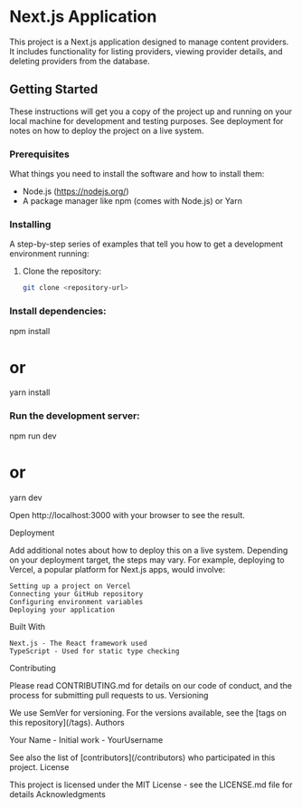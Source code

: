 # Next.js Application

This project is a Next.js application designed to manage content providers. It includes functionality for listing providers, viewing provider details, and deleting providers from the database.

## Getting Started

These instructions will get you a copy of the project up and running on your local machine for development and testing purposes. See deployment for notes on how to deploy the project on a live system.

### Prerequisites

What things you need to install the software and how to install them:

- Node.js (https://nodejs.org/)
- A package manager like npm (comes with Node.js) or Yarn

### Installing

A step-by-step series of examples that tell you how to get a development environment running:

1. Clone the repository:
   ```bash
   git clone <repository-url>

### Install dependencies:

npm install
# or
yarn install

### Run the development server:

npm run dev
# or
yarn dev


Open http://localhost:3000 with your browser to see the result.

Deployment

Add additional notes about how to deploy this on a live system. Depending on your deployment target, the steps may vary. For example, deploying to Vercel, a popular platform for Next.js apps, would involve:

    Setting up a project on Vercel
    Connecting your GitHub repository
    Configuring environment variables
    Deploying your application

Built With

    Next.js - The React framework used
    TypeScript - Used for static type checking

Contributing

Please read CONTRIBUTING.md for details on our code of conduct, and the process for submitting pull requests to us.
Versioning

We use SemVer for versioning. For the versions available, see the [tags on this repository](<repository-url>/tags).
Authors

Your Name - Initial work - YourUsername

See also the list of [contributors](<repository-url>/contributors) who participated in this project.
License

This project is licensed under the MIT License - see the LICENSE.md file for details
Acknowledgments



